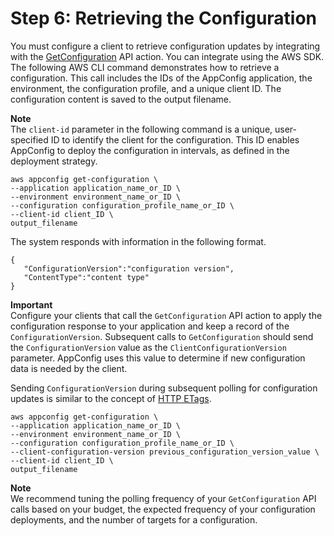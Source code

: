 # Step 6: Retrieving the Configuration<a name="appconfig-retrieving-the-configuration"></a>

You must configure a client to retrieve configuration updates by integrating with the [GetConfiguration](http://docs.aws.amazon.com/appconfig/2019-10-09/APIReference/API_GetConfiguration.html) API action\. You can integrate using the AWS SDK\. The following AWS CLI command demonstrates how to retrieve a configuration\. This call includes the IDs of the AppConfig application, the environment, the configuration profile, and a unique client ID\. The configuration content is saved to the output filename\. 

**Note**  
The `client-id` parameter in the following command is a unique, user\-specified ID to identify the client for the configuration\. This ID enables AppConfig to deploy the configuration in intervals, as defined in the deployment strategy\. 

```
aws appconfig get-configuration \
--application application_name_or_ID \
--environment environment_name_or_ID \
--configuration configuration_profile_name_or_ID \
--client-id client_ID \
output_filename
```

The system responds with information in the following format\.

```
{
   "ConfigurationVersion":"configuration version",
   "ContentType":"content type"
}
```

**Important**  
Configure your clients that call the `GetConfiguration` API action to apply the configuration response to your application and keep a record of the `ConfigurationVersion`\. Subsequent calls to `GetConfiguration` should send the `ConfigurationVersion` value as the `ClientConfigurationVersion` parameter\. AppConfig uses this value to determine if new configuration data is needed by the client\.

Sending `ConfigurationVersion` during subsequent polling for configuration updates is similar to the concept of [HTTP ETags](https://en.wikipedia.org/wiki/HTTP_ETag)\.

```
aws appconfig get-configuration \
--application application_name_or_ID \
--environment environment_name_or_ID \
--configuration configuration_profile_name_or_ID \
--client-configuration-version previous_configuration_version_value \
--client-id client_ID \
output_filename
```

**Note**  
We recommend tuning the polling frequency of your `GetConfiguration` API calls based on your budget, the expected frequency of your configuration deployments, and the number of targets for a configuration\.